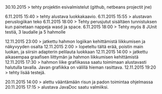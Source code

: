 30.10.2015 > tehty projektin esivalmistelut (github, netbeans projectit jne)

6.11.2015 15:40 > tehty alustava luokkakaavio.
6.11.2015 15:55 > alustavan peruslogiikan teko
6.11.2015 18:00 > Tehty perusjutut sisältäen tunnistuksen kun painetaan nappeja wasd ja space.
6.11.2015 18:00 > Tehty myös 8 JUnit testiä, 3 laudalle ja 5 hahmolle

12.11.2015 23:00 > jatkettu hahmon logiikan kehittämistä liikkumisen ja näkyvyyden osalta
12.11.2015 2:00 > lopeteltu tältä erää, poistin main luokan, ja siirsin adapterin pelilauta luokkaan
12.11.2015 14:00 > jatkettu aikasempaa graafisen liittymän ja hahmon liikkumisen kehittämistä
12.11.2015 17:30 > hahmon liike grafiikassa saatu toimimaan alustavasti halutulla tavalla. Javan grafiikka on välillä hieman rasittava.
12.11.2015 19:20 > tehty lisää testejä.

20.11.2015 14:00 > alettu vääntämään risun ja padon toimintaa ohjelmassa
20.11.2015 17:15 > alustava JavaDoc saatu valmiiksi.